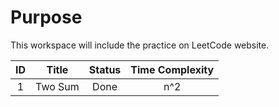 # Purpose
This workspace will include the practice on LeetCode website. 

| ID | Title  | Status | Time Complexity | 
| :--: | :--: | :----: | :-------------: |
| 1 | Two Sum | Done | n^2 |